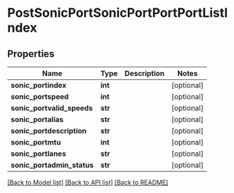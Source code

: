 # PostSonicPortSonicPortPortPortListIndex

## Properties
Name | Type | Description | Notes
------------ | ------------- | ------------- | -------------
**sonic_portindex** | **int** |  | [optional] 
**sonic_portspeed** | **int** |  | [optional] 
**sonic_portvalid_speeds** | **str** |  | [optional] 
**sonic_portalias** | **str** |  | [optional] 
**sonic_portdescription** | **str** |  | [optional] 
**sonic_portmtu** | **int** |  | [optional] 
**sonic_portlanes** | **str** |  | [optional] 
**sonic_portadmin_status** | **str** |  | [optional] 

[[Back to Model list]](../README.md#documentation-for-models) [[Back to API list]](../README.md#documentation-for-api-endpoints) [[Back to README]](../README.md)


